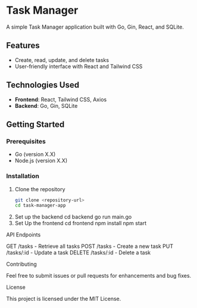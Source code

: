 # Task Manager

A simple Task Manager application built with Go, Gin, React, and SQLite.

## Features

- Create, read, update, and delete tasks
- User-friendly interface with React and Tailwind CSS

## Technologies Used

- **Frontend**: React, Tailwind CSS, Axios
- **Backend**: Go, Gin, SQLite

## Getting Started

### Prerequisites

- Go (version X.X)
- Node.js (version X.X)

### Installation

1. Clone the repository
   ```bash
   git clone <repository-url>
   cd task-manager-app
2. Set up the backend
   cd backend
   go run main.go
3. Set Up the frontend
   cd frontend
   npm install
   npm start

API Endpoints

   GET /tasks - Retrieve all tasks
   POST /tasks - Create a new task
   PUT /tasks/:id - Update a task
   DELETE /tasks/:id - Delete a task

Contributing

Feel free to submit issues or pull requests for enhancements and bug fixes.

License

This project is licensed under the MIT License.

